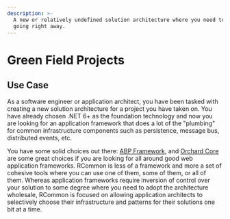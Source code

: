 ```yaml
---
description: >-
  A new or relatively undefined solution architecture where you need to get
  going right away.
---
```


# Green Field Projects

## Use Case

As a software engineer or application architect, you have been tasked with creating a new solution architecture for a project you have taken on. You have already chosen .NET 6+ as the foundation technology and now you are looking for an application framework that does a lot of the "plumbing" for common infrastructure components such as persistence, message bus, distributed events, etc.&#x20;

You have some solid choices out there: [ABP Framework](https://apb.io), and [Orchard Core](https://orchardcore.net/) are some great choices if you are looking for all around good web application frameworks. RCommon is less of a framework and more a set of cohesive tools where you can use one of them, some of them, or all of them. Whereas application frameworks require inversion of control over your solution to some degree where you need to adopt the architecture wholesale, RCommon is focused on allowing application architects to selectively choose their infrastructure and patterns for their solutions one bit at a time.&#x20;

